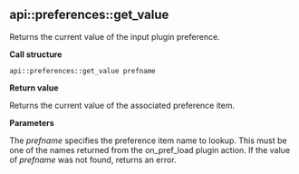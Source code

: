 ## api::preferences::get\_value

Returns the current value of the input plugin preference.

**Call structure**

`api::preferences::get_value prefname`

**Return value**

Returns the current value of the associated preference item.

**Parameters**

The _prefname_ specifies the preference item name to lookup. This must be one of the names returned from the on\_pref\_load plugin action. If the value of _prefname_ was not found, returns an error.